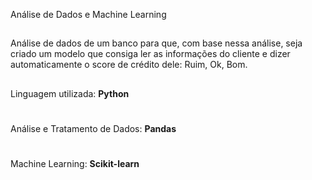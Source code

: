 <head1>Análise de Dados e Machine Learning</head1>
##
Análise de dados de um banco para que, com base nessa análise, seja criado um modelo que consiga ler as informações do cliente e dizer automaticamente o score de crédito dele: Ruim, Ok, Bom.
##
<head3>Linguagem utilizada:</head3> **Python**
#
<head3>Análise e Tratamento de Dados:</head3> **Pandas**
#
<head3>Machine Learning:</head3> **Scikit-learn**
##